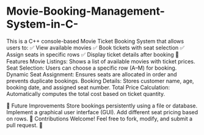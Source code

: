 # Movie-Booking-Management-System-in-C-
This is a C++ console-based Movie Ticket Booking System that allows users to:
✅ View available movies
✅ Book tickets with seat selection
✅ Assign seats in specific rows
✅ Display ticket details after booking
📌 Features
Movie Listings: Shows a list of available movies with ticket prices.
Seat Selection: Users can choose a specific row (A–M) for booking.
Dynamic Seat Assignment: Ensures seats are allocated in order and prevents duplicate bookings.
Booking Details: Stores customer name, age, booking date, and assigned seat number.
Total Price Calculation: Automatically computes the total cost based on ticket quantity.

📌 Future Improvements
Store bookings persistently using a file or database.
Implement a graphical user interface (GUI).
Add different seat pricing based on rows.
🔗 Contributions Welcome! Feel free to fork, modify, and submit a pull request. 🚀
